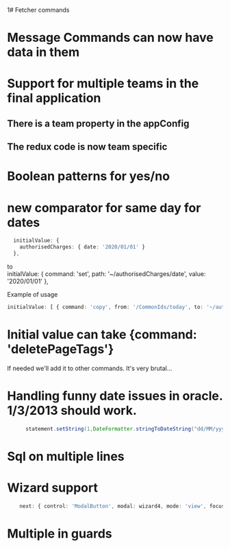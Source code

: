  1# Fetcher commands

# Message Commands can now have data in them

# Support for multiple teams in the final application

## There is a team property in the appConfig

## The redux code is now team specific

# Boolean patterns for yes/no

# new comparator for same day for dates



```typescript
  initialValue: {
    authorisedCharges: { date: '2020/01/01' }
  },
```

to  
initialValue: { command: 'set', path: '~/authorisedCharges/date', value: '2020/01/01' },

Example of usage
```typescript
initialValue: [ { command: 'copy', from: '/CommonIds/today', to: '~/authorisedCharges/date' } ],
```

# Initial value can take {command: 'deletePageTags'}
If needed we'll add it to other commands. It's very brutal...

# Handling funny date issues in oracle. 1/3/2013 should work.



```java
      statement.setString(1,DateFormatter.stringToDateString("dd/MM/yyyy",date));

```

# Sql on multiple lines


# Wizard support
```typescript
    next: { control: 'ModalButton', modal: wizard4, mode: 'view', focusOn: '~/nothing' , pageOp: 'replace'},
```

# Multiple in guards